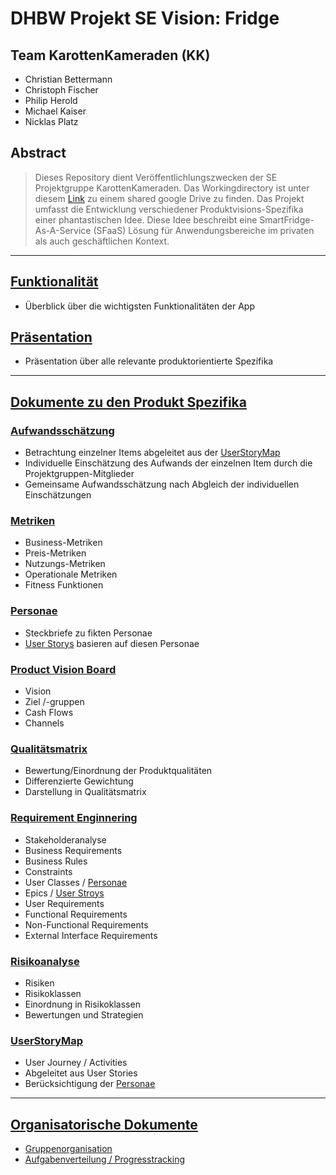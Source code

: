 # DHBW Projekt SE Vision: Fridge
## Team KarottenKameraden (KK)
* Christian Bettermann
* Christoph Fischer
* Philip Herold
* Michael Kaiser
* Nicklas Platz

## Abstract
> Dieses Repository dient Veröffentlichlungszwecken der SE Projektgruppe KarottenKameraden. Das Workingdirectory ist unter diesem [Link](https://drive.google.com/drive/folders/1BEV6ju40klrx6Xig3aPTrSnfzu5J7htP?usp=sharing) zu einem shared google Drive zu finden. Das Projekt umfasst die Entwicklung verschiedener Produktvisions-Spezifika einer phantastischen Idee. Diese Idee beschreibt eine SmartFridge-As-A-Service (SFaaS) Lösung für Anwendungsbereiche im privaten als auch geschäftlichen Kontext.
---
## [Funktionalität](./Funktionalität.docx)
* Überblick über die wichtigsten Funktionalitäten der App

## [Präsentation](./presentation.pptx)
* Präsentation über alle relevante produktorientierte Spezifika

---

## [Dokumente zu den Produkt Spezifika](./product)

### [Aufwandsschätzung](./product/Aufwandsschätzung.xlsx)
* Betrachtung einzelner Items abgeleitet aus der [UserStoryMap](./product/UserStoryMap.xlsx)
* Individuelle Einschätzung des Aufwands der einzelnen Item durch die Projektgruppen-Mitglieder
* Gemeinsame Aufwandsschätzung nach Abgleich der individuellen Einschätzungen

### [Metriken](./product/Metrics.docx)
* Business-Metriken
* Preis-Metriken
* Nutzungs-Metriken
* Operationale Metriken
* Fitness Funktionen

### [Personae](./product/Personae.xlsx)
* Steckbriefe zu fikten Personae
* [User Storys](./product/UserStoryMap.xlsx) basieren auf diesen Personae

### [Product Vision Board](./product/ProductVisionBoard.xlsx)
* Vision
* Ziel /-gruppen
* Cash Flows
* Channels

### [Qualitätsmatrix](./product/Qualitätsmatrix.xlsx)
* Bewertung/Einordnung der Produktqualitäten
* Differenzierte Gewichtung
* Darstellung in Qualitätsmatrix

### [Requirement Enginnering](./product/RequirementsEngineering.docx)
* Stakeholderanalyse
* Business Requirements
* Business Rules
* Constraints
* User Classes / [Personae](./product/Personae.xlsx)
* Epics / [User Stroys](./product/UserStoryMap.xlsx)
* User Requirements
* Functional Requirements
* Non-Functional Requirements
* External Interface Requirements

### [Risikoanalyse](./product/Risikoanalyse.xlsx)
* Risiken
* Risikoklassen
* Einordnung in Risikoklassen
* Bewertungen und Strategien

### [UserStoryMap](./product/UserStroyMap.xlsx)
* User Journey / Activities
* Abgeleitet aus User Stories
* Berücksichtigung der [Personae](./product/Personae.xlsx)

---

## [Organisatorische Dokumente](./orga)

* [Gruppenorganisation](./orga/Vorgehensweise.docx)
* [Aufgabenverteilung / Progresstracking](./orga/ToDo.xlsx)